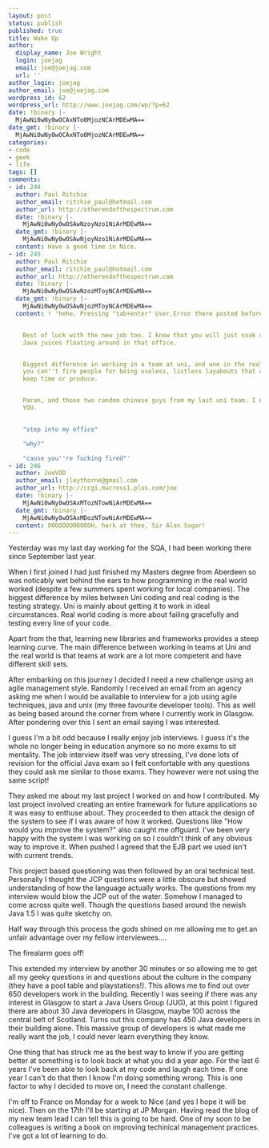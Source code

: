 ```yaml
---
layout: post
status: publish
published: true
title: Wake Up
author:
  display_name: Joe Wright
  login: joejag
  email: joe@joejag.com
  url: ''
author_login: joejag
author_email: joe@joejag.com
wordpress_id: 62
wordpress_url: http://www.joejag.com/wp/?p=62
date: !binary |-
  MjAwNi0wNy0wOCAxNTo0MjozNCArMDEwMA==
date_gmt: !binary |-
  MjAwNi0wNy0wOCAxNTo0MjozNCArMDEwMA==
categories:
- code
- geek
- life
tags: []
comments:
- id: 244
  author: Paul Ritchie
  author_email: ritchie_paul@hotmail.com
  author_url: http://otherendofthespectrum.com
  date: !binary |-
    MjAwNi0wNy0wOSAwNzoyNzo1NiArMDEwMA==
  date_gmt: !binary |-
    MjAwNi0wNy0wOSAwNjoyNzo1NiArMDEwMA==
  content: Have a good time in Nice.
- id: 245
  author: Paul Ritchie
  author_email: ritchie_paul@hotmail.com
  author_url: http://otherendofthespectrum.com
  date: !binary |-
    MjAwNi0wNy0wOSAwNzozMToyNCArMDEwMA==
  date_gmt: !binary |-
    MjAwNi0wNy0wOSAwNjozMToyNCArMDEwMA==
  content: ! 'hehe. Pressing "tab+enter" User.Error there posted before I was done..


    Best of luck with the new job too. I know that you will just soak up all the lovely
    Java juices floating around in that office.


    Biggest difference in working in a team at uni, and one in the real world. Is
    you can''t fire people for being useless, listless layabouts that can''t either
    keep time or produce.


    Paran, and those two random chinese guys from my last uni team. I AM LOOKING AT
    YOU.


    "step into my office"

    "why?"

    "cause you''re fucking fired"'
- id: 246
  author: JoeVOD
  author_email: jleythorne@gmail.com
  author_url: http://ccgi.macross1.plus.com/joe
  date: !binary |-
    MjAwNi0wNy0wOSAxMTozNTowNiArMDEwMA==
  date_gmt: !binary |-
    MjAwNi0wNy0wOSAxMDozNTowNiArMDEwMA==
  content: OOOOOOOOOOOOH, hark at thee, Sir Alan Sugar!
---
```

<p>Yesterday was my last day working for the SQA, I had been working there since September last year.</p>
<p>When I first joined I had just finished my Masters degree from Aberdeen so was noticably wet behind the ears to how programming in the real world worked (despite a few summers spent working for local companies).  The biggest difference by miles between Uni coding and real coding is the testing strategy.  Uni is mainly about getting it to work in ideal circumstances.  Real world coding is more about failing gracefully and testing every line of your code.</p>
<p>Apart from the that, learning new libraries and frameworks provides a steep learning curve.  The main difference between working in teams at Uni and the real world is that teams at work are a lot more competent and have different skill sets.</p>
<p>After embarking on this journey I decided I need a new challenge using an agile management style.  Randomly I received an email from an agency asking me when I would be available to interview for a job using agile techniques, java and unix (my three favourite developer tools).  This as well as being based around the corner from where I currently work in Glasgow.  After pondering over this I sent an email saying I was interested.</p>
<p>I guess I'm a bit odd because I really enjoy job interviews.  I guess it's the whole no longer being in education anymore so no more exams to sit mentality.  The job interview itself was very stressing, I've done lots of revision for the official Java exam so I felt confortable with any questions they could ask me similar to those exams.  They however were not using the same script!</p>
<p>They asked me about my last project I worked on and how I contributed.  My last project involved creating an entire framework for future applications so it was easy to enthuse about.  They proceeded to then attack the design of the system to see if I was aware of how it worked.  Questions like "How would you improve the system?" also caught me offguard.  I've been very happy with the system I was working on so I couldn't think of any obvious way to improve it.  When pushed I agreed that the EJB part we used isn't with current trends.</p>
<p>This project based questioning was then followed by an oral technical test.  Personally I thought the JCP questions were a little obscure but showed understanding of how the language actually works.  The questions from my interview would blow the JCP out of the water.  Somehow I managed to come across quite well.  Though the questions based around the newish Java 1.5 I was quite sketchy on.</p>
<p>Half way through this process the gods shined on me allowing me to get an unfair advantage over my fellow interviewees.... </p>
<p>The firealarm goes off!</p>
<p>This extended my interview by another 30 minutes or so allowing me to get all my geeky questions in and questions about the culture in the company (they have a pool table and playstations!).  This allows me to find out over 650 developers work in the building.  Recently I was seeing if there was any interest in Glasgow to start a Java Users Group (JUG), at this point I figured there are about 30 Java developers in Glasgow, maybe 100 across the central belt of Scotland.  Turns out this company has 450 Java developers in their building alone.  This massive group of developers is what made me really want the job, I could never learn everything they know.</p>
<p>One thing that has struck me as the best way to know if you are getting better at something is to look back at what you did a year ago.  For the last 6 years I've been able to look back at my code and laugh each time.  If one year I can't do that then I know I'm doing something wrong.  This is one factor to why I decided to move on, I need the constant challenge.</p>
<p>I'm off to France on Monday for a week to Nice (and yes I hope it will be nice).  Then on the 17th I'll be starting at JP Morgan.  Having read the blog of my new team lead I can tell this is going to be hard.  One of my soon to be colleagues is writing a book on improving techinical management practices.  I've got a lot of learning to do.</p>
